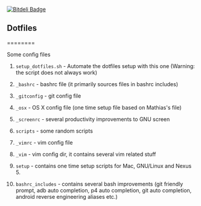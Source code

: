 [![Bitdeli Badge](https://d2weczhvl823v0.cloudfront.net/ashishb/dotfiles/trend.png)](https://bitdeli.com/free "Bitdeli Badge")

## Dotfiles
========

Some config files

1. `setup_dotfiles.sh` - Automate the dotfiles setup with this one (Warning: the
 script does not always work)

2. `_bashrc` - bashrc file (it primarily sources files in bashrc includes)

3. `_gitconfig` - git config file

4. `_osx` - OS X config file (one time setup file based on Mathias's file)

5. `_screenrc` - several productivity improvements to GNU screen 

6. `scripts` - some random scripts

8. `_vimrc` - vim config file

9. `_vim` - vim config dir, it contains several vim related stuff

10. `setup` - contains one time setup scripts for Mac, GNU/Linux and Nexus 5.

11. `bashrc_includes` - contains several bash improvements (git friendly prompt, adb auto completion, p4 auto completion, git auto completion, android reverse engineering aliases etc.)



